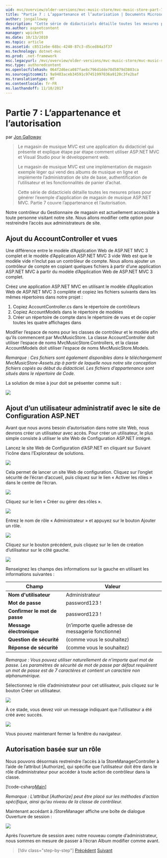 ```yaml
---
uid: mvc/overview/older-versions/mvc-music-store/mvc-music-store-part-7
title: "Partie 7 : L’appartenance et l’autorisation | Documents Microsoft"
author: jongalloway
description: "Cette série de didacticiels détaille toutes les mesures prises pour générer l’exemple d’application de magasin de musique ASP.NET MVC. Partie 7 couvre l’appartenance et l’autorisation."
ms.author: aspnetcontent
manager: wpickett
ms.date: 10/13/2010
ms.topic: article
ms.assetid: c8511ebe-68bc-4240-87c3-d5ced84a3f37
ms.technology: dotnet-mvc
ms.prod: .net-framework
msc.legacyurl: /mvc/overview/older-versions/mvc-music-store/mvc-music-store-part-7
msc.type: authoredcontent
ms.openlocfilehash: 064f2d6eca087fae8c796d1dde78d5079d3803ca
ms.sourcegitcommit: 9a9483aceb34591c97451997036a9120c3fe2baf
ms.translationtype: MT
ms.contentlocale: fr-FR
ms.lasthandoff: 11/10/2017
---
```

<a name="part-7-membership-and-authorization"></a>Partie 7 : L’appartenance et l’autorisation
====================
par [Jon Galloway](https://github.com/jongalloway)

> Le magasin de musique MVC est une application du didacticiel qui présente et explique étape par étape comment utiliser ASP.NET MVC et Visual Studio pour le développement web.  
>   
> Le magasin de musique MVC est une implémentation de magasin exemple léger qui vend des albums de musique en ligne et implémente l’administration de site de base, authentification de l’utilisateur et les fonctionnalités de panier d’achat.  
>   
> Cette série de didacticiels détaille toutes les mesures prises pour générer l’exemple d’application de magasin de musique ASP.NET MVC. Partie 7 couvre l’appartenance et l’autorisation.


Notre contrôleur du Gestionnaire de magasin est actuellement accessible à toute personne visitant notre site. Nous allons modifier cette option pour restreindre l’accès aux administrateurs de site.

## <a name="adding-the-accountcontroller-and-views"></a>Ajout du AccountController et vues

Une différence entre le modèle d’Application Web de ASP.NET MVC 3 complet et le modèle d’Application ASP.NET MVC 3 vide Web est que le modèle vide n’inclut pas un contrôleur de compte. Nous allons ajouter un contrôleur de compte en copiant quelques fichiers à partir d’une application ASP.NET MVC à partir du modèle d’Application Web de ASP.NET MVC 3 complet.

Créez une application ASP.NET MVC en utilisant le modèle d’Application Web de ASP.NET MVC 3 complète et copiez les fichiers suivants dans les mêmes répertoires dans notre projet :

1. Copiez AccountController.cs dans le répertoire de contrôleurs
2. Copiez AccountModels dans le répertoire de modèles
3. Créer un répertoire de compte dans le répertoire de vues et de copier toutes les quatre affichages dans

Modifier l’espace de noms pour les classes de contrôleur et le modèle afin qu’ils commencent par MvcMusicStore. La classe AccountController doit utiliser l’espace de noms MvcMusicStore.Controllers, et la classe AccountModels doit utiliser l’espace de noms MvcMusicStore.Models.

*Remarque : Ces fichiers sont également disponibles dans le téléchargement MvcMusicStore-Assets.zip à partir de laquelle nous notre site conception fichiers copiés au début du didacticiel. Les fichiers d’appartenance sont situés dans le répertoire de Code.*

La solution de mise à jour doit se présenter comme suit :

![](mvc-music-store-part-7/_static/image1.png)

## <a name="adding-an-administrative-user-with-the-aspnet-configuration-site"></a>Ajout d’un utilisateur administratif avec le site de Configuration ASP.NET

Avant que nous avons besoin d’autorisation dans notre site Web, nous devrons créer un utilisateur avec accès. Pour créer un utilisateur, le plus simple consiste à utiliser le site Web de Configuration ASP.NET intégré.

Lancez le site Web de Configuration d’ASP.NET en cliquant sur Suivant l’icône dans l’Explorateur de solutions.

![](mvc-music-store-part-7/_static/image2.png)

Cela permet de lancer un site Web de configuration. Cliquez sur l’onglet sécurité de l’écran d’accueil, puis cliquez sur le lien « Activer les rôles » dans le centre de l’écran.

![](mvc-music-store-part-7/_static/image3.png)

Cliquez sur le lien « Créer ou gérer des rôles ».

![](mvc-music-store-part-7/_static/image4.png)

Entrez le nom de rôle « Administrateur » et appuyez sur le bouton Ajouter un rôle.

![](mvc-music-store-part-7/_static/image5.png)

Cliquez sur le bouton précédent, puis cliquez sur le lien de création d’utilisateur sur le côté gauche.

![](mvc-music-store-part-7/_static/image6.png)

Renseignez les champs des informations sur la gauche en utilisant les informations suivantes :

| **Champ** | **Valeur** |
| --- | --- |
| **Nom d'utilisateur** | Administrateur |
| **Mot de passe** | password123 ! |
| **Confirmer le mot de passe** | password123 ! |
| **Message électronique** | (n’importe quelle adresse de messagerie fonctionne) |
| **Question de sécurité** | (comme vous le souhaitez) |
| **Réponse de sécurité** | (comme vous le souhaitez) |

*Remarque : Vous pouvez utiliser naturellement de n’importe quel mot de passe. Les paramètres de sécurité de mot de passe par défaut requièrent un mot de passe est de 7 caractères et contient un caractère non alphanumérique.*

Sélectionnez le rôle d’administrateur pour cet utilisateur, puis cliquez sur le bouton Créer un utilisateur.

![](mvc-music-store-part-7/_static/image7.png)

À ce stade, vous devez voir un message indiquant que l’utilisateur a été créé avec succès.

![](mvc-music-store-part-7/_static/image8.png)

Vous pouvez maintenant fermer la fenêtre du navigateur.

## <a name="role-based-authorization"></a>Autorisation basée sur un rôle

Nous pouvons désormais restreindre l’accès à la StoreManagerController à l’aide de l’attribut [Authorize], qui spécifie que l’utilisateur doit être dans le rôle d’administrateur pour accéder à toute action de contrôleur dans la classe.

[!code-csharp[Main](mvc-music-store-part-7/samples/sample1.cs)]

*Remarque : L’attribut [Authorize] peut être placé sur les méthodes d’action spécifique, ainsi qu’au niveau de la classe de contrôleur.*

Maintenant accédant à /StoreManager affiche une boîte de dialogue Ouverture de session :

![](mvc-music-store-part-7/_static/image9.png)

Après l’ouverture de session avec notre nouveau compte d’administrateur, nous sommes en mesure de passer à l’écran Album modifier comme avant.

>[!div class="step-by-step"]
[Précédent](mvc-music-store-part-6.md)
[Suivant](mvc-music-store-part-8.md)
